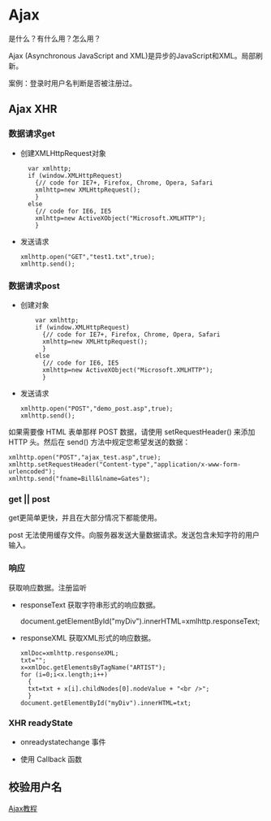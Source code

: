 # Ajax

是什么？有什么用？怎么用？


Ajax (Asynchronous JavaScript and XML)是异步的JavaScript和XML。局部刷新。

案例：登录时用户名判断是否被注册过。

## Ajax XHR
### 数据请求get

- 创建XMLHttpRequest对象

        var xmlhttp;
        if (window.XMLHttpRequest)
          {// code for IE7+, Firefox, Chrome, Opera, Safari
          xmlhttp=new XMLHttpRequest();
          }
        else
          {// code for IE6, IE5
          xmlhttp=new ActiveXObject("Microsoft.XMLHTTP");
          }
- 发送请求

      xmlhttp.open("GET","test1.txt",true);
      xmlhttp.send();
### 数据请求post
- 创建对象

          var xmlhttp;
          if (window.XMLHttpRequest)
            {// code for IE7+, Firefox, Chrome, Opera, Safari
            xmlhttp=new XMLHttpRequest();
            }
          else
            {// code for IE6, IE5
            xmlhttp=new ActiveXObject("Microsoft.XMLHTTP");
            }
- 发送请求

      xmlhttp.open("POST","demo_post.asp",true);
      xmlhttp.send();
      
如果需要像 HTML 表单那样 POST 数据，请使用 setRequestHeader() 来添加 HTTP 头。然后在 send() 方法中规定您希望发送的数据：

    xmlhttp.open("POST","ajax_test.asp",true);
    xmlhttp.setRequestHeader("Content-type","application/x-www-form-urlencoded");
    xmlhttp.send("fname=Bill&lname=Gates");      
    
### get || post
get更简单更快，并且在大部分情况下都能使用。

post 无法使用缓存文件。向服务器发送大量数据请求。发送包含未知字符的用户输入。

### 响应
获取响应数据。注册监听

- responseText
获取字符串形式的响应数据。

    document.getElementById("myDiv").innerHTML=xmlhttp.responseText;
    
- responseXML
获取XML形式的响应数据。

      xmlDoc=xmlhttp.responseXML;
      txt="";
      x=xmlDoc.getElementsByTagName("ARTIST");
      for (i=0;i<x.length;i++)
        {
        txt=txt + x[i].childNodes[0].nodeValue + "<br />";
        }
      document.getElementById("myDiv").innerHTML=txt;
    
### XHR readyState
- onreadystatechange 事件

- 使用 Callback 函数

## 校验用户名


[Ajax教程](http://www.w3school.com.cn/ajax/index.asp)
